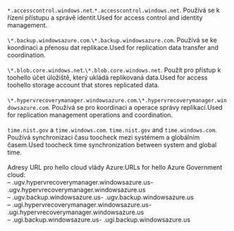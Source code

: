 <span data-ttu-id="0b720-101">``*.accesscontrol.windows.net``.</span><span class="sxs-lookup"><span data-stu-id="0b720-101">``*.accesscontrol.windows.net``.</span></span> <span data-ttu-id="0b720-102">Používá se k řízení přístupu a správě identit.</span><span class="sxs-lookup"><span data-stu-id="0b720-102">Used for access control and identity management.</span></span><br/><br/><span data-ttu-id="0b720-103">``\*.backup.windowsazure.com``.</span><span class="sxs-lookup"><span data-stu-id="0b720-103">``\*.backup.windowsazure.com``.</span></span> <span data-ttu-id="0b720-104">Používá se ke koordinaci a přenosu dat replikace.</span><span class="sxs-lookup"><span data-stu-id="0b720-104">Used for replication data transfer and coordination.</span></span> <br/><br/> <span data-ttu-id="0b720-105">``\*.blob.core.windows.net``.</span><span class="sxs-lookup"><span data-stu-id="0b720-105">``\*.blob.core.windows.net``.</span></span> <span data-ttu-id="0b720-106">Použít pro přístup k toohello účet úložiště, který ukládá replikovaná data.</span><span class="sxs-lookup"><span data-stu-id="0b720-106">Used for access toohello storage account that stores replicated data.</span></span><br/><br/> <span data-ttu-id="0b720-107">``\*.hypervrecoverymanager.windowsazure.com``.</span><span class="sxs-lookup"><span data-stu-id="0b720-107">``\*.hypervrecoverymanager.windowsazure.com``.</span></span> <span data-ttu-id="0b720-108">Používá se pro koordinaci a operace správy replikací.</span><span class="sxs-lookup"><span data-stu-id="0b720-108">Used for replication management operations and coordination.</span></span><br/><br/><span data-ttu-id="0b720-109">
``time.nist.gov`` a ``time.windows.com``.</span><span class="sxs-lookup"><span data-stu-id="0b720-109">
``time.nist.gov`` and ``time.windows.com``.</span></span> <span data-ttu-id="0b720-110">Používá synchronizaci času toocheck mezi systémem a globálním časem.</span><span class="sxs-lookup"><span data-stu-id="0b720-110">Used toocheck time synchronization between system and global time.</span></span>
<br/><br/>
<span data-ttu-id="0b720-111">Adresy URL pro hello cloud vlády Azure:</span><span class="sxs-lookup"><span data-stu-id="0b720-111">URLs for hello Azure Government cloud:</span></span><br/><span data-ttu-id="0b720-112">– .ugv.hypervrecoverymanager.windowsazure.us</span><span class="sxs-lookup"><span data-stu-id="0b720-112">- .ugv.hypervrecoverymanager.windowsazure.us</span></span><br/><span data-ttu-id="0b720-113">– .ugv.backup.windowsazure.us</span><span class="sxs-lookup"><span data-stu-id="0b720-113">- .ugv.backup.windowsazure.us</span></span><br/><span data-ttu-id="0b720-114">– .ugi.hypervrecoverymanager.windowsazure.us</span><span class="sxs-lookup"><span data-stu-id="0b720-114">- .ugi.hypervrecoverymanager.windowsazure.us</span></span><br/><span data-ttu-id="0b720-115">– .ugi.backup.windowsazure.us</span><span class="sxs-lookup"><span data-stu-id="0b720-115">- .ugi.backup.windowsazure.us</span></span>
